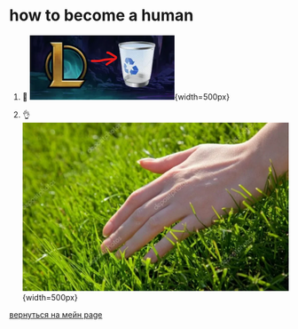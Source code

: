 # how to become a human

1. 🙌
![step_1](assets/evolution_manual/step_1.png){width=500px}

2. 👌
![step_2](assets/evolution_manual/step_2.png){width=500px}

[вернуться на мейн page](README.md)
